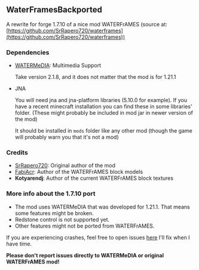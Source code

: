 ## WaterFramesBackported

A rewrite for forge 1.7.10 of a nice mod WATERFrAMES (source at: [https://github.com/SrRapero720/waterframes](https://github.com/SrRapero720/waterframes))

### Dependencies

- [WATERMeDIA](https://wwww.curseforge.com/minecraft/mc-mods/watermedia): Multimedia Support

    Take version 2.1.8, and it does not matter that the mod is for 1.21.1
- JNA

    You will need jna and jna-platform libraries (5.10.0 for example). If you have a recent minecraft installation
    you can find these in some libraries' folder. (These might probably be included in mod jar in newer version of the mod)
    
    It should be installed in ``mods`` folder like any other mod (though the game will probably warn you that it's not a mod)

### Credits

- [SrRapero720](https://github.com/SrRapero720): Original author of the mod
- [FabiAcr](https://www.twitch.tv/fabi_acr): Author of the WATERFrAMES block models
- **Kotyarendj**: Author of the current WATERFrAMES block textures


### More info about the 1.7.10 port

- The mod uses WATERMeDIA that was developed for 1.21.1. That means some features might be broken.
- Redstone control is not supported yet.
- Other features might not be ported from WATERFrAMES.

If you are experiencing crashes, feel free to open issues [here](https://github.com/Toshayo/WaterFrames/issues) I'll fix when I have time.

**Please don't report issues directly to WATERMeDIA or original WATERFrAMES mod!**


